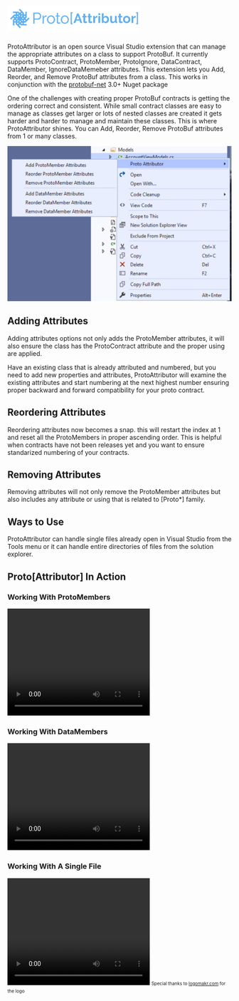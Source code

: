 # ![alt text](./ProtoAttributor/logo.png "ProtoAttributor")

ProtoAttributor is an open source Visual Studio extension that can manage the appropriate attributes on a class to support ProtoBuf.
It currently supports ProtoContract, ProtoMember, ProtoIgnore, DataContract, DataMember, IgnoreDataMemeber attributes. This extension lets you Add, Reorder, and Remove ProtoBuf attributes from a class.
This works in conjunction with the [protobuf-net](https://github.com/protobuf-net/protobuf-net) 3.0+ Nuget package


One of the challenges with creating proper ProtoBuf contracts is getting the ordering correct and consistent.
While small contract classes are easy to manage as classes get larger or lots of nested classes are created it gets harder and harder to manage and maintain these classes.
This is where ProtoAttributor shines. You can Add, Reorder, Remove ProtoBuf attributes from 1 or many classes.

![alt text](./ProtoAttributor/ProtoImagePreview.jpg "Preview")

## Adding Attributes

Adding attributes options not only adds the ProtoMember attributes, it will also ensure the class has the ProtoContract attribute and the proper using are applied.

Have an existing class that is already attributed and numbered, but you need to add new properties and attributes, ProtoAttributor will examine the existing attributes and start numbering at the next highest number ensuring proper backward and forward compatibility for your proto contract.

## Reordering Attributes

Reordering attributes now becomes a snap. this will restart the index at 1 and reset all the ProtoMembers in proper ascending order.
This is helpful when contracts have not been releases yet and you want to ensure standarized numbering of your contracts.

## Removing Attributes

Removing attributes will not only remove the ProtoMember attributes but also includes any attribute or using that is related to [Proto*] family.

## Ways to Use

ProtoAttributor can handle single files already open in Visual Studio from the Tools menu or it can handle entire directories of files from the solution explorer.

## Proto[Attributor] In Action

### Working With ProtoMembers

<video width="320" height="240" controls>
  <source src="./ProtoAttributor/resources/ProtoContractVideo.mp4" type="video/mp4">
</video>

### Working With DataMembers

<video width="320" height="240" controls>
  <source src="./ProtoAttributor/resources/DataContractVideo.mp4" type="video/mp4">
</video>

### Working With A Single File

<video width="320" height="240" controls>
  <source src="./ProtoAttributor/resources/SinglePageProtoActions.mp4" type="video/mp4">
</video>


<span style="font-size:10px;">
Special thanks to <a href="https://logomakr.com/">logomakr.com</a> for the logo
</span>
